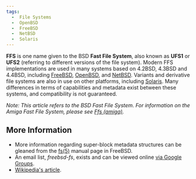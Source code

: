```yaml
---
tags:
  -  File Systems
  -  OpenBSD
  -  FreeBSD
  -  NetBSD
  -  Solaris
---
```

**FFS** is one name given to the BSD **Fast File System**, also known as
**UFS1** or **UFS2** (referring to different versions of the file
system). Modern FFS implementations are used in many systems based on
4.2BSD, 4.3BSD and 4.4BSD, including [FreeBSD](freebsd.md),
[OpenBSD](openbsd.md), and [NetBSD](netbsd.md). Variants
and derivative file systems are also in use on other platforms,
including [Solaris](solaris.md). Many differences in terms of
capabilities and metadata exist between these systems, and compatibility
is not guaranteed.

*Note: This article refers to the BSD Fast File System. For information
on the Amiga Fast File System, please see [Ffs
(amiga)](ffs_(amiga).md).*

## More Information

- More information regarding super-block metadata structures can be
  gleaned from the
  [fs(5)](http://threads.seas.gwu.edu/cgi-bin/man2web?program=fs&section=5)
  manual page in FreeBSD.
- An email list, *freebsd-fs*, exists and can be viewed online [via
  Google
  Groups](http://groups.google.com/group/mailing.freebsd.fs/topics?lnk=rgh).
- [Wikipedia's
  article](http://en.wikipedia.org/wiki/Berkeley_Fast_File_System).

